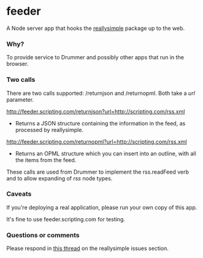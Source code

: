 # feeder

A Node server app that hooks the <a href="https://github.com/scripting/reallysimple">reallysimple</a> package up to the web.

### Why?

To provide service to Drummer and possibly other apps that run in the browser.

### Two calls

There are two calls supported: /returnjson and /returnopml. Both take a <i>url</i> parameter. 

http://feeder.scripting.com/returnjson?url=http://scripting.com/rss.xml 

* Returns a JSON structure containing the information in the feed, as processed by reallysimple. 

http://feeder.scripting.com/returnopml?url=http://scripting.com/rss.xml 

* Returns an OPML structure which you can insert into an outline, with all the items from the feed. 

These calls are used from Drummer to implement the rss.readFeed verb and to allow expanding of <i>rss</i> node types. 

### Caveats

If you're deploying a real application, please run your own copy of this app. 

It's fine to use feeder.scripting.com for testing. 

### Questions or comments

Please respond in <a href="https://github.com/scripting/reallysimple/issues/1">this thread</a> on the reallysimple issues section. 

